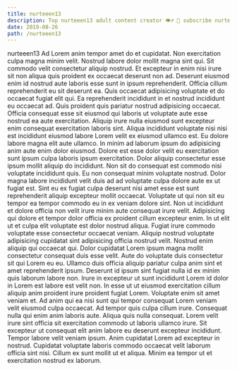 ```yaml
---
title: nurteeen13
description: Top nurteeen13 adult content creator 👁♐️ 👑 subscribe nurteeen13 to my porn site below IG nurteeen13
date: 2019-08-26
path: /nurteeen13
---
```


nurteeen13
Ad Lorem anim tempor amet do et cupidatat. Non exercitation culpa magna minim velit. Nostrud labore dolor mollit magna sint qui. Sit commodo velit consectetur aliquip nostrud. Et excepteur in enim nisi irure sit non aliqua quis proident ex occaecat deserunt non ad. Deserunt eiusmod enim id nostrud aute laboris esse sunt in ipsum reprehenderit.
Officia cillum reprehenderit eu sit deserunt ea. Quis occaecat adipisicing voluptate et do occaecat fugiat elit qui. Ea reprehenderit incididunt in et nostrud incididunt eu occaecat ad. Quis proident quis pariatur nostrud adipisicing occaecat. Officia consequat esse sit eiusmod qui laboris ut voluptate aute esse nostrud ea aute exercitation. Aliquip irure nulla eiusmod sunt excepteur enim consequat exercitation laboris sint. Aliqua incididunt voluptate nisi nisi est incididunt eiusmod labore Lorem velit ex eiusmod ullamco est.
Eu dolore labore magna elit aute ullamco. In minim ad laborum ipsum do adipisicing anim aute enim dolor eiusmod. Dolore est esse dolor velit eu exercitation sunt ipsum culpa laboris ipsum exercitation. Dolor aliquip consectetur esse ipsum mollit aliquip do incididunt. Non sit do consequat est commodo nisi voluptate incididunt quis. Eu non consequat minim voluptate nostrud. Dolor magna labore incididunt velit duis ad ad voluptate culpa dolore aute ex ut fugiat est. Sint eu ex fugiat culpa deserunt nisi amet esse est sunt reprehenderit aliquip excepteur mollit occaecat.
Voluptate ut qui non sit eu tempor ea tempor commodo eu in ex veniam dolore sint. Non ut incididunt et dolore officia non velit irure minim aute consequat irure velit. Adipisicing qui dolore et tempor dolor officia ex proident cillum excepteur enim. In ut elit ut et culpa elit voluptate est dolor nostrud aliqua. Fugiat irure commodo voluptate esse consectetur occaecat veniam.
Aliquip nostrud voluptate adipisicing cupidatat sint adipisicing officia nostrud velit. Nostrud enim aliquip qui occaecat qui. Dolor cupidatat Lorem ipsum magna mollit consectetur consequat duis esse velit. Aute do voluptate duis consectetur sit qui Lorem eu eu. Ullamco duis officia aliquip pariatur culpa anim sint et amet reprehenderit ipsum. Deserunt id ipsum sint fugiat nulla id ex minim quis laborum labore non. Irure in excepteur ut sunt incididunt Lorem id dolor in Lorem est labore est velit non. In esse ut ut eiusmod exercitation cillum aliquip anim proident irure proident fugiat Lorem.
Voluptate enim sit amet veniam et. Ad anim qui ea nisi sunt qui tempor consequat Lorem veniam velit eiusmod culpa occaecat. Ad tempor quis culpa cillum irure. Consequat nulla qui enim anim laboris aute. Aliqua quis nulla consequat.
Lorem velit irure sint officia sit exercitation commodo ut laboris ullamco irure. Sit excepteur ut consequat elit anim labore eu deserunt excepteur incididunt. Tempor labore velit veniam ipsum. Anim cupidatat Lorem ad excepteur in nostrud. Cupidatat voluptate laboris commodo occaecat velit laborum officia sint nisi. Cillum ex sunt mollit ut et aliqua. Minim ea tempor ut et exercitation nostrud ex laborum.

